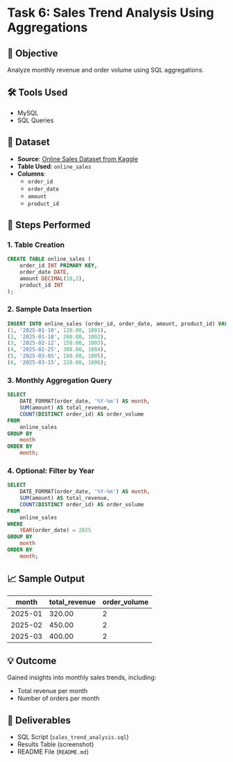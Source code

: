 
# Task 6: Sales Trend Analysis Using Aggregations

## 🎯 Objective
Analyze monthly revenue and order volume using SQL aggregations.

## 🛠️ Tools Used
- MySQL
- SQL Queries

## 📁 Dataset
- **Source**: [Online Sales Dataset from Kaggle](https://www.kaggle.com/datasets/shreyanshverma27/online-sales-dataset-popular-marketplace-data)
- **Table Used**: `online_sales`
- **Columns**:
  - `order_id`
  - `order_date`
  - `amount`
  - `product_id`

## 📌 Steps Performed

### 1. Table Creation
```sql
CREATE TABLE online_sales (
    order_id INT PRIMARY KEY,
    order_date DATE,
    amount DECIMAL(10,2),
    product_id INT
);
```

### 2. Sample Data Insertion
```sql
INSERT INTO online_sales (order_id, order_date, amount, product_id) VALUES
(1, '2025-01-10', 120.00, 1001),
(2, '2025-01-18', 200.00, 1002),
(3, '2025-02-12', 150.00, 1003),
(4, '2025-02-25', 300.00, 1004),
(5, '2025-03-05', 180.00, 1005),
(6, '2025-03-15', 220.00, 1006);
```

### 3. Monthly Aggregation Query
```sql
SELECT
    DATE_FORMAT(order_date, '%Y-%m') AS month,
    SUM(amount) AS total_revenue,
    COUNT(DISTINCT order_id) AS order_volume
FROM
    online_sales
GROUP BY
    month
ORDER BY
    month;
```

### 4. Optional: Filter by Year
```sql
SELECT
    DATE_FORMAT(order_date, '%Y-%m') AS month,
    SUM(amount) AS total_revenue,
    COUNT(DISTINCT order_id) AS order_volume
FROM
    online_sales
WHERE
    YEAR(order_date) = 2025
GROUP BY
    month
ORDER BY
    month;
```

## 📈 Sample Output

| month    | total_revenue | order_volume |
|----------|----------------|--------------|
| 2025-01  | 320.00         | 2            |
| 2025-02  | 450.00         | 2            |
| 2025-03  | 400.00         | 2            |

## 💡 Outcome
Gained insights into monthly sales trends, including:
- Total revenue per month
- Number of orders per month

## 📄 Deliverables
- SQL Script (`sales_trend_analysis.sql`)
- Results Table (screenshot)
- README File (`README.md`)
